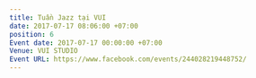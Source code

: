 ```yaml
---
title: Tuần Jazz tại VUI
date: 2017-07-17 08:06:00 +07:00
position: 6
Event date: 2017-07-17 00:00:00 +07:00
Venue: VUI STUDIO
Event URL: https://www.facebook.com/events/244028219448752/
---
```


